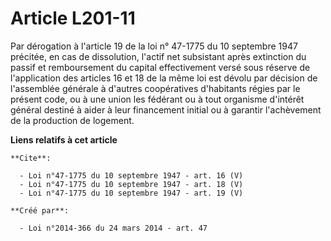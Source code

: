 # Article L201-11

Par dérogation à l'article 19 de la loi n° 47-1775 du 10 septembre 1947 précitée, en cas de dissolution, l'actif net
subsistant après extinction du passif et remboursement du capital effectivement versé sous réserve de l'application des
articles 16 et 18 de la même loi est dévolu par décision de l'assemblée générale à d'autres coopératives d'habitants régies
par le présent code, ou à une union les fédérant ou à tout organisme d'intérêt général destiné à aider à leur financement
initial ou à garantir l'achèvement de la production de logement.

**Liens relatifs à cet article**

	**Cite**:

	  - Loi n°47-1775 du 10 septembre 1947 - art. 16 (V)
	  - Loi n°47-1775 du 10 septembre 1947 - art. 18 (V)
	  - Loi n°47-1775 du 10 septembre 1947 - art. 19 (V)

	**Créé par**:

	  - Loi n°2014-366 du 24 mars 2014 - art. 47
